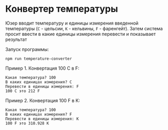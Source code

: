 # Конвертер температуры

Юзер вводит температуру и единицы измерения введенной температуры (`C` - цельсии, `K` - кельвины, `F` - фаренгейт).
Затем система просит ввести в какие единицы измерения перевести и показывает результат

Запуск программы:
```
npm run temperature-converter
```

Пример 1. Конвертация 100 C в F:
```
Какая температура? 100
В каких единицах измерения? C
Перевести в единицы измерения: F
100 C это 212 F
```

Пример 2. Конвертация 100 F в K:
```
Какая температура? 100
В каких единицах измерения? F
Перевести в единицы измерения: K
100 F это 310.928 K
```
